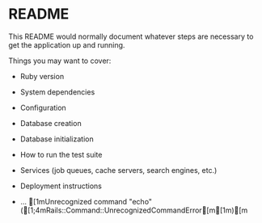 # README

This README would normally document whatever steps are necessary to get the
application up and running.

Things you may want to cover:

* Ruby version

* System dependencies

* Configuration

* Database creation

* Database initialization

* How to run the test suite

* Services (job queues, cache servers, search engines, etc.)

* Deployment instructions

* ...
 [ 1 m U n r e c o g n i z e d   c o m m a n d   " e c h o "   (  [ 1 ; 4 m R a i l s : : C o m m a n d : : U n r e c o g n i z e d C o m m a n d E r r o r  [ m  [ 1 m )  [ m  
 